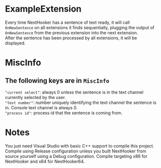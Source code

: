 # ExampleExtension

Every time NextHooker has a sentence of text ready,
it will call ```OnNewSentence``` on all extensions it finds sequentially,
plugging the output of ```OnNewSentence``` from the previous extension into the next extension.<br>
After the sentence has been processed by all extensions, it will be displayed.

# MiscInfo

## The following keys are in ```MiscInfo```
```"current select"```: always 0 unless the sentence is in the text channel currently selected by the user.<br>
```"text number"```: number uniquely identifying the text channel the sentence is in. Console text channel is always 0.<br>
```"process id"```: process id that the sentence is coming from.<br>

# Notes

You just need Visual Studio with basic C++ support to compile this project.<br>
Compile using Release configuration unless you built NextHooker from source yourself using a Debug configuration. Compile targeting x86 for NextHooker and x64 for NextHooker64.
